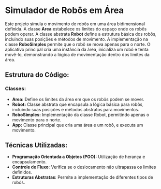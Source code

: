 # Simulador de Robôs em Área

Este projeto simula o movimento de robôs em uma área bidimensional definida. A classe **Area** estabelece os limites do espaço onde os robôs podem operar. A classe abstrata **Robot** define a estrutura básica dos robôs, incluindo suas posições e métodos de movimento. A implementação na classe **RoboSimples** permite que o robô se mova apenas para o norte. O aplicativo principal cria uma instância da área, inicializa um robô e tenta movê-lo, demonstrando a lógica de movimentação dentro dos limites da área.

## Estrutura do Código:

### Classes:

- **Area:** Define os limites da área em que os robôs podem se mover.
- **Robot:** Classe abstrata que encapsula a lógica básica para robôs, incluindo suas posições e métodos abstratos para movimentos.
- **RoboSimples:** Implementação da classe Robot, permitindo apenas o movimento para o norte.
- **App:** Classe principal que cria uma área e um robô, e executa um movimento.

## Técnicas Utilizadas:

- **Programação Orientada a Objetos (POO):** Utilização de herança e encapsulamento.
- **Controle de Fluxo:** Verifica se o deslocamento não ultrapassa os limites definidos.
- **Estruturas Abstratas:** Permite a implementação de diferentes tipos de robôs.
